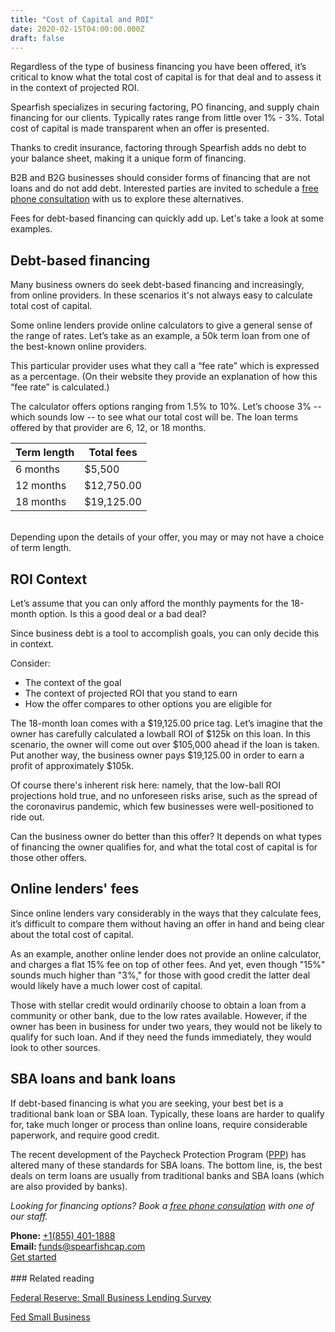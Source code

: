 ```yaml
---
title: "Cost of Capital and ROI"
date: 2020-02-15T04:00:00.000Z
draft: false
---
```


Regardless of the type of business financing you have been offered, it’s critical to know what the total cost of capital is for that deal and to assess it in the context of projected ROI. 

Spearfish specializes in securing factoring, PO financing, and supply chain financing for our clients. Typically rates range from little over 1% - 3%. Total cost of capital is made transparent when an offer is presented.

Thanks to credit insurance, factoring through Spearfish adds no debt to your balance sheet, making it a unique form of financing. 

B2B and B2G businesses should consider forms of financing that are not loans and do not add debt. Interested parties are invited to schedule a <a href="https://calendly.com/spearfish/consultation?month=2020-06" target="blank">free phone consultation</a>  with us to explore these alternatives. 

Fees for debt-based financing can quickly add up. Let's take a look at some examples. 

## Debt-based financing

Many business owners do seek debt-based financing and increasingly, from online providers. In these scenarios it's not always easy to calculate total cost of capital.

Some online lenders provide online calculators to give a general sense of the range of rates. Let’s take as an example, a 50k term loan from one of the best-known online providers. 

This particular provider uses what they call a “fee rate” which is expressed as a percentage. (On their website they provide an explanation of how this “fee rate” is calculated.)

The calculator offers options ranging from 1.5% to 10%. Let’s choose 3% -- which sounds low -- to see what our total cost will be. The loan terms offered by that provider are 6, 12, or 18 months.

| Term length | Total fees |
|-------------|------------|
| 6 months    | $5,500     |
| 12 months   | $12,750.00 |
| 18 months   | $19,125.00 |


<br/>Depending upon the details of your offer, you may or may not have a choice of term length. 

## ROI Context

Let’s assume that you can only afford the monthly payments for the 18-month option. Is this a good deal or a bad deal? 

Since business debt is a tool to accomplish goals, you can only decide this in context.

Consider:

* The context of the goal
* The context of projected ROI that you stand to earn
* How the offer compares to other options you are eligible for

The 18-month loan comes with a $19,125.00 price tag. Let’s imagine that the owner has carefully calculated a lowball ROI of $125k on this loan. In this scenario, the owner will come out over $105,000 ahead if the loan is taken. Put another way, the business owner pays $19,125.00 in order to earn a profit of approximately $105k. 

Of course there's inherent risk here: namely, that the low-ball ROI projections hold true, and no unforeseen risks arise, such as the spread of the coronavirus pandemic, which few businesses were well-positioned to ride out.

Can the business owner do better than this offer? It depends on what types of financing the owner qualifies for, and what the total cost of capital is for those other offers. 

## Online lenders' fees 

Since online lenders vary considerably in the ways that they calculate fees, it’s difficult to compare them without having an offer in hand and being clear about the total cost of capital. 

As an example, another online lender does not provide an online calculator, and charges a flat 15% fee on top of other fees. And yet, even though "15%" sounds much higher than "3%," for those with good credit the latter deal would likely have a much lower cost of capital. 

Those with stellar credit would ordinarily choose to obtain a loan from a community or other bank, due to the low rates available. However, if the owner has been in business for under two years, they would not be likely to qualify for such loan. And if they need the funds immediately, they would look to other sources.

## SBA loans and bank loans

If debt-based financing is what you are seeking, your best bet is a traditional bank loan or SBA loan. Typically, these loans are harder to qualify for, take much longer or process than online loans, require considerable paperwork, and require good credit. 

The recent development of the Paycheck Protection Program (<a href="https://www.federalreserve.gov/newsevents/pressreleases/monetary20200406a.htm" target="blank">PPP</a>) has altered many of these standards for SBA loans. The bottom line, is, the best deals on term loans are usually from traditional banks and SBA loans (which are also provided by banks). 

<em>Looking for financing options? Book a <a href="https://calendly.com/spearfish/consultation?month=2020-06" target="blank">free phone consulation</a> with one of our staff.</em><br/>



<div class="call">
  <div class="call-box-top">
    <div class="call-phone"><strong>Phone: </strong> <a href="tel:855-401-1888">&#43;1(855) 401-1888</a> </div>
    <div class="call-email"><strong>Email: </strong>
      <a href="mailto:funds@spearfishcap.com">
        funds@spearfishcap.com
      </a>
    </div>
  </div>
  <div class="call-box-bottom">
    <a href="https://calendly.com/spearfish/consultation" target="blank" class="button">Get started</a>
  </div>
</div>

<br/>
### Related reading
<p></p>

<p><a href="https://www.kansascityfed.org/research/indicatorsdata/smallbusinesslendingsurvey/articles/2020/fourth-quarter-2019-small-business-lending-survey" target="blank">Federal Reserve: Small Business Lending Survey</a></p>

<p><a href="https://www.fedsmallbusiness.org/" target="blank">Fed Small Business</a></p>




